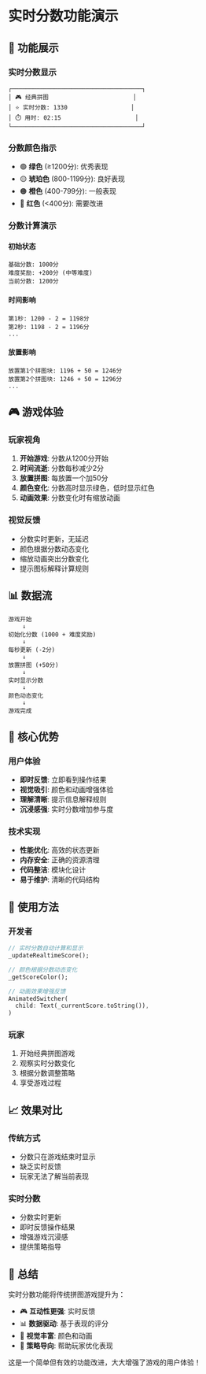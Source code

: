 # 实时分数功能演示

## 🎯 功能展示

### 实时分数显示
```
┌─────────────────────────────────────┐
│ 🎮 经典拼图                        │
│ ⭐ 实时分数: 1330                  │
│ ⏱️ 用时: 02:15                     │
└─────────────────────────────────────┘
```

### 分数颜色指示
- 🟢 **绿色** (≥1200分): 优秀表现
- 🟡 **琥珀色** (800-1199分): 良好表现  
- 🟠 **橙色** (400-799分): 一般表现
- 🔴 **红色** (<400分): 需要改进

### 分数计算演示

#### 初始状态
```
基础分数: 1000分
难度奖励: +200分 (中等难度)
当前分数: 1200分
```

#### 时间影响
```
第1秒: 1200 - 2 = 1198分
第2秒: 1198 - 2 = 1196分
...
```

#### 放置影响
```
放置第1个拼图块: 1196 + 50 = 1246分
放置第2个拼图块: 1246 + 50 = 1296分
...
```

## 🎮 游戏体验

### 玩家视角
1. **开始游戏**: 分数从1200分开始
2. **时间流逝**: 分数每秒减少2分
3. **放置拼图**: 每放置一个加50分
4. **颜色变化**: 分数高时显示绿色，低时显示红色
5. **动画效果**: 分数变化时有缩放动画

### 视觉反馈
- 分数实时更新，无延迟
- 颜色根据分数动态变化
- 缩放动画突出分数变化
- 提示图标解释计算规则

## 📊 数据流

```
游戏开始
    ↓
初始化分数 (1000 + 难度奖励)
    ↓
每秒更新 (-2分)
    ↓
放置拼图 (+50分)
    ↓
实时显示分数
    ↓
颜色动态变化
    ↓
游戏完成
```

## 🎯 核心优势

### 用户体验
- **即时反馈**: 立即看到操作结果
- **视觉吸引**: 颜色和动画增强体验
- **理解清晰**: 提示信息解释规则
- **沉浸感强**: 实时分数增加参与度

### 技术实现
- **性能优化**: 高效的状态更新
- **内存安全**: 正确的资源清理
- **代码整洁**: 模块化设计
- **易于维护**: 清晰的代码结构

## 🚀 使用方法

### 开发者
```dart
// 实时分数自动计算和显示
_updateRealtimeScore();

// 颜色根据分数动态变化
_getScoreColor();

// 动画效果增强反馈
AnimatedSwitcher(
  child: Text(_currentScore.toString()),
)
```

### 玩家
1. 开始经典拼图游戏
2. 观察实时分数变化
3. 根据分数调整策略
4. 享受游戏过程

## 📈 效果对比

### 传统方式
- 分数只在游戏结束时显示
- 缺乏实时反馈
- 玩家无法了解当前表现

### 实时分数
- 分数实时更新
- 即时反馈操作结果
- 增强游戏沉浸感
- 提供策略指导

## 🎉 总结

实时分数功能将传统拼图游戏提升为：
- 🎮 **互动性更强**: 实时反馈
- 📊 **数据驱动**: 基于表现的评分
- 🎨 **视觉丰富**: 颜色和动画
- 🧠 **策略导向**: 帮助玩家优化表现

这是一个简单但有效的功能改进，大大增强了游戏的用户体验！